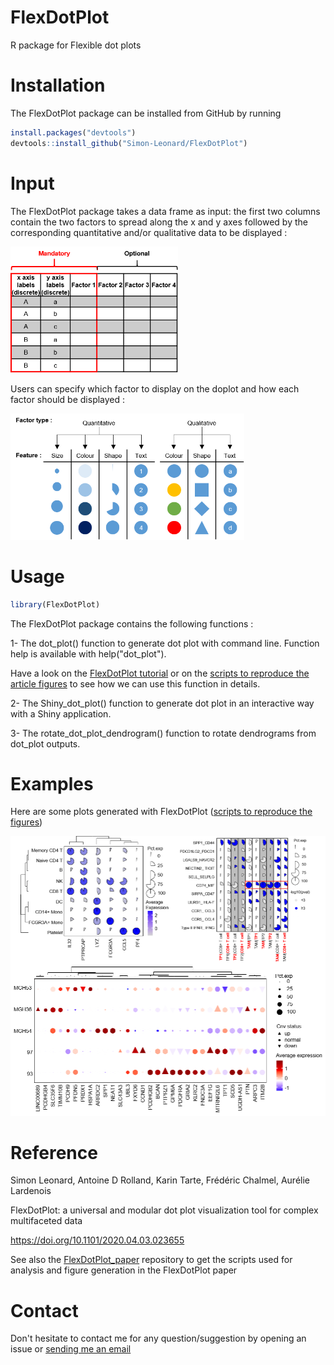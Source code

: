 # FlexDotPlot

R package for Flexible dot plots

# Installation

The FlexDotPlot package can be installed from GitHub by running

``` r
install.packages("devtools")
devtools::install_github("Simon-Leonard/FlexDotPlot")
```

# Input

The FlexDotPlot package takes a data frame as input: the first two columns contain the two factors to spread along the x and y axes followed by the corresponding quantitative and/or qualitative data to be displayed :

<img src="inst/www/Fig1A_input_table.png" width="268"/>

Users can specify which factor to display on the doplot and how each factor should be displayed :

<img src="inst/www/Fig1B_factor_rendering.png" width="374"/>

# Usage

``` r
library(FlexDotPlot)
```

The FlexDotPlot package contains the following functions :

1- The dot_plot() function to generate dot plot with command line. Function help is available with help("dot_plot").

Have a look on the [FlexDotPlot tutorial](https://github.com/Simon-Leonard/FlexDotPlot/blob/master/vignettes/) or on the [scripts to reproduce the article figures](https://github.com/Simon-Leonard/FlexDotPlot_paper) to see how we can use this function in details.

2- The Shiny_dot_plot() function to generate dot plot in an interactive way with a Shiny application.

3- The rotate_dot_plot_dendrogram() function to rotate dendrograms from dot_plot outputs.

# Examples

Here are some plots generated with FlexDotPlot ([scripts to reproduce the figures](https://github.com/Simon-Leonard/FlexDotPlot_paper))

<img src="inst/www/FigS123B_dotplot_examples.png" width="647"/>

# Reference

Simon Leonard, Antoine D Rolland, Karin Tarte, Frédéric Chalmel, Aurélie Lardenois

FlexDotPlot: a universal and modular dot plot visualization tool for complex multifaceted data

<https://doi.org/10.1101/2020.04.03.023655>

See also the [FlexDotPlot_paper](https://github.com/Simon-Leonard/FlexDotPlot_paper) repository to get the scripts used for analysis and figure generation in the FlexDotPlot paper

# Contact

Don't hesitate to contact me for any question/suggestion by opening an issue or [sending me an email](mailto:simon_leonard@hotmail.fr)
